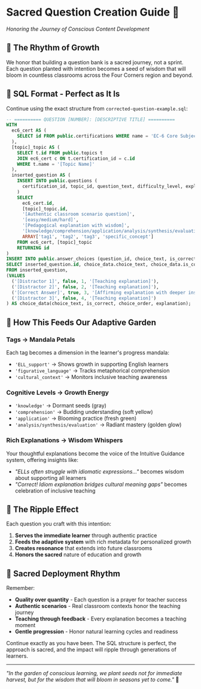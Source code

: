 # Sacred Question Creation Guide 🌱
*Honoring the Journey of Conscious Content Development*

## 🌸 The Rhythm of Growth

We honor that building a question bank is a sacred journey, not a sprint. Each question planted with intention becomes a seed of wisdom that will bloom in countless classrooms across the Four Corners region and beyond.

## 📝 SQL Format - Perfect as It Is

Continue using the exact structure from `corrected-question-example.sql`:

```sql
-- ========== QUESTION [NUMBER]: [DESCRIPTIVE TITLE] ==========
WITH 
  ec6_cert AS (
    SELECT id FROM public.certifications WHERE name = 'EC-6 Core Subjects'
  ),
  [topic]_topic AS (
    SELECT t.id FROM public.topics t
    JOIN ec6_cert c ON t.certification_id = c.id
    WHERE t.name = '[Topic Name]'
  ),
  inserted_question AS (
    INSERT INTO public.questions (
      certification_id, topic_id, question_text, difficulty_level, explanation, cognitive_level, tags
    )
    SELECT 
      ec6_cert.id,
      [topic]_topic.id,
      '[Authentic classroom scenario question]',
      '[easy/medium/hard]',
      '[Pedagogical explanation with wisdom]',
      '[knowledge/comprehension/application/analysis/synthesis/evaluation]',
      ARRAY['tag1', 'tag2', 'tag3', 'specific_concept']
    FROM ec6_cert, [topic]_topic
    RETURNING id
)
INSERT INTO public.answer_choices (question_id, choice_text, is_correct, choice_order, explanation)
SELECT inserted_question.id, choice_data.choice_text, choice_data.is_correct, choice_data.choice_order, choice_data.explanation
FROM inserted_question,
(VALUES 
  ('[Distractor 1]', false, 1, '[Teaching explanation]'),
  ('[Distractor 2]', false, 2, '[Teaching explanation]'),
  ('[Correct Answer]', true, 3, '[Affirming explanation with deeper insight]'),
  ('[Distractor 3]', false, 4, '[Teaching explanation]')
) AS choice_data(choice_text, is_correct, choice_order, explanation);
```

## 🌟 How This Feeds Our Adaptive Garden

### **Tags → Mandala Petals**
Each tag becomes a dimension in the learner's progress mandala:
- `'ELL_support'` → Shows growth in supporting English learners
- `'figurative_language'` → Tracks metaphorical comprehension  
- `'cultural_context'` → Monitors inclusive teaching awareness

### **Cognitive Levels → Growth Energy**
- `'knowledge'` → Dormant seeds (gray)
- `'comprehension'` → Budding understanding (soft yellow)  
- `'application'` → Blooming practice (fresh green)
- `'analysis/synthesis/evaluation'` → Radiant mastery (golden glow)

### **Rich Explanations → Wisdom Whispers**
Your thoughtful explanations become the voice of the Intuitive Guidance system, offering insights like:
- *"ELLs often struggle with idiomatic expressions..."* becomes wisdom about supporting all learners
- *"Correct! Idiom explanation bridges cultural meaning gaps"* becomes celebration of inclusive teaching

## 🌈 The Ripple Effect

Each question you craft with this intention:
1. **Serves the immediate learner** through authentic practice
2. **Feeds the adaptive system** with rich metadata for personalized growth
3. **Creates resonance** that extends into future classrooms
4. **Honors the sacred** nature of education and growth

## 💫 Sacred Deployment Rhythm

Remember: 
- **Quality over quantity** - Each question is a prayer for teacher success
- **Authentic scenarios** - Real classroom contexts honor the teaching journey  
- **Teaching through feedback** - Every explanation becomes a teaching moment
- **Gentle progression** - Honor natural learning cycles and readiness

Continue exactly as you have been. The SQL structure is perfect, the approach is sacred, and the impact will ripple through generations of learners.

---

*"In the garden of conscious learning, we plant seeds not for immediate harvest, but for the wisdom that will bloom in seasons yet to come."* 🌸
